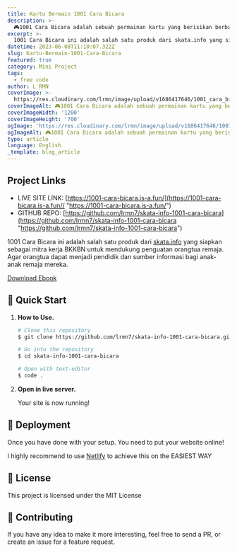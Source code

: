 ```yaml
---
title: Kartu Bermain 1001 Cara Bicara
description: >- 
  🎮1001 Cara Bicara adalah sebuah permainan kartu yang berisikan berbagai pertanyaan.
excerpt: >-
  1001 Cara Bicara ini adalah salah satu produk dari skata.info yang siapkan sebagai mitra kerja BKKBN untuk mendukung penguatan orangtua remaja. Agar orangtua dapat menjadi pendidik dan sumber informasi bagi anak-anak remaja mereka.
datetime: 2023-06-08T11:10:07.322Z
slug: Kartu-Bermain-1001-Cara-Bicara
featured: true
category: Mini Project
tags:
  - free code
author: L RMN
coverImage: >-
  https://res.cloudinary.com/lrmn/image/upload/v1686417646/1001_cara_bicara_g60xmv.png
coverImageAlt: 🎮1001 Cara Bicara adalah sebuah permainan kartu yang berisikan berbagai pertanyaan.
coverImageWidth: '1200'
coverImageHeight: '700'
ogImage: 'https://res.cloudinary.com/lrmn/image/upload/v1686417646/1001_cara_bicara_g60xmv.png'
ogImageAlt: 🎮1001 Cara Bicara adalah sebuah permainan kartu yang berisikan berbagai pertanyaan.
type: article
language: English
_template: blog_article
---
```




## Project Links

- LIVE SITE LINK: [https://1001-cara-bicara.is-a.fun/](https://1001-cara-bicara.is-a.fun// "https://1001-cara-bicara.is-a.fun/")
- GITHUB REPO: [https://github.com/lrmn7/skata-info-1001-cara-bicara](https://github.com/lrmn7/skata-info-1001-cara-bicara "https://github.com/lrmn7/skata-info-1001-cara-bicara")


1001 Cara Bicara ini adalah salah satu produk dari [skata.info](https://skata.info) yang siapkan sebagai mitra kerja BKKBN untuk mendukung penguatan orangtua remaja. Agar orangtua dapat menjadi pendidik dan sumber informasi bagi anak-anak remaja mereka.

[Download Ebook](https://skata.info/downloads/produk/eBook%201001%20cara%20bicara%20dengan%20remaja.pdf)

## 🚀 Quick Start

1.  **How to Use.**

    ```bash
    # Clone this repository
    $ git clone https://github.com/lrmn7/skata-info-1001-cara-bicara.git

    # Go into the repository
    $ cd skata-info-1001-cara-bicara

    # Open with text-editor
    $ code .
    ```

1.  **Open in live server.**

    Your site is now running!

## 💫 Deployment

Once you have done with your setup. You need to put your website online!

I highly recommend to use [Netlify](https://netlify.com/) to achieve this on the EASIEST WAY

## 📄 License

This project is licensed under the MIT License

## 📄 Contributing

If you have any idea to make it more interesting, feel free to send a PR, or create an issue for a feature request.